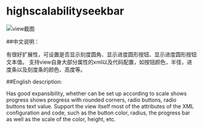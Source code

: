 # highscalabilityseekbar

![view截图](https://github.com/389273716/highscalabilityseekbar/blob/master/app%2Fsrc%2Fmain%2Fres%2Fmipmap-xhdpi%2FS60430-214628.jpg)

##中文说明：

有很好扩展性，可设置是否显示刻度圆角、显示进度圆形按钮、显示进度圆形按钮文本值。
支持view自身大部分属性的xml以及代码配置，如按钮颜色，半径，进度条以及刻度条的颜色、高度等。


##English description:

Has good expansibility, whether can be set up according to scale shows progress shows progress with rounded corners, radio buttons, radio buttons text value.
Support the view itself most of the attributes of the XML configuration and code, such as the button color, radius, the progress bar as well as the scale of the color, height, etc.
